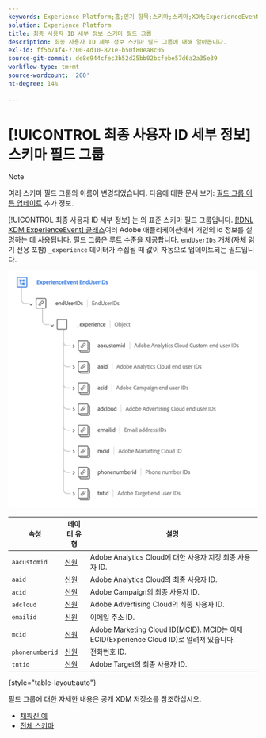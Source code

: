 ```yaml
---
keywords: Experience Platform;홈;인기 항목;스키마;스키마;XDM;ExperienceEvent;필드;스키마;스키마;스키마 디자인;필드 그룹;필드 그룹;enduserids;최종 사용자;최종 사용자;id;
solution: Experience Platform
title: 최종 사용자 ID 세부 정보 스키마 필드 그룹
description: 최종 사용자 ID 세부 정보 스키마 필드 그룹에 대해 알아봅니다.
exl-id: ff5b74f4-7700-4d10-821e-b50f80ea8c05
source-git-commit: de8e944cfec3b52d25bb02bcfebe57d6a2a35e39
workflow-type: tm+mt
source-wordcount: '200'
ht-degree: 14%

---
```



# [!UICONTROL 최종 사용자 ID 세부 정보] 스키마 필드 그룹

>[!NOTE]
>
>여러 스키마 필드 그룹의 이름이 변경되었습니다. 다음에 대한 문서 보기: [필드 그룹 이름 업데이트](../name-updates.md) 추가 정보.

[!UICONTROL 최종 사용자 ID 세부 정보] 는 의 표준 스키마 필드 그룹입니다. [[!DNL XDM ExperienceEvent] 클래스](../../classes/experienceevent.md)여러 Adobe 애플리케이션에서 개인의 id 정보를 설명하는 데 사용됩니다. 필드 그룹은 루트 수준을 제공합니다. `endUserIDs` 개체(자체 읽기 전용 포함) `_experience` 데이터가 수집될 때 값이 자동으로 업데이트되는 필드입니다.

<img src="../../images/field-groups/enduserids.png" width="700" /><br />

| 속성 | 데이터 유형 | 설명 |
| --- | --- | --- |
| `aacustomid` | [신원](../../data-types/identity.md) | Adobe Analytics Cloud에 대한 사용자 지정 최종 사용자 ID. |
| `aaid` | [신원](../../data-types/identity.md) | Adobe Analytics Cloud의 최종 사용자 ID. |
| `acid` | [신원](../../data-types/identity.md) | Adobe Campaign의 최종 사용자 ID. |
| `adcloud` | [신원](../../data-types/identity.md) | Adobe Advertising Cloud의 최종 사용자 ID. |
| `emailid` | [신원](../../data-types/identity.md) | 이메일 주소 ID. |
| `mcid` | [신원](../../data-types/identity.md) | Adobe Marketing Cloud ID(MCID). MCID는 이제 ECID(Experience Cloud ID)로 알려져 있습니다. |
| `phonenumberid` | [신원](../../data-types/identity.md) | 전화번호 ID. |
| `tntid` | [신원](../../data-types/identity.md) | Adobe Target의 최종 사용자 ID. |

{style="table-layout:auto"}

필드 그룹에 대한 자세한 내용은 공개 XDM 저장소를 참조하십시오.

* [채워진 예](https://github.com/adobe/xdm/blob/master/components/fieldgroups/experience-event/experienceevent-enduserids.example.1.json)
* [전체 스키마](https://github.com/adobe/xdm/blob/master/components/fieldgroups/experience-event/experienceevent-enduserids.schema.json)
